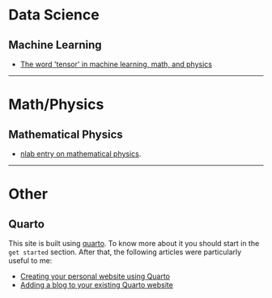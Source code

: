 # Data Science

## Machine Learning

 - [The word 'tensor' in machine learning, math, and physics](https://stats.stackexchange.com/a/198395)

___
# Math/Physics

## Mathematical Physics

- [nlab entry on mathematical physics](https://ncatlab.org/nlab/show/mathematical+physics).

___
# Other

## Quarto

This site is built using [quarto](https://quarto.org/). To know more about it you should start in the `get started` section. After that, the following articles were particularly useful to me:

- [Creating your personal website using Quarto](https://ucsb-meds.github.io/creating-quarto-websites/#where-you-should-start-changing-stuff)
- [Adding a blog to your existing Quarto website](https://samanthacsik.github.io/posts/2022-10-24-quarto-blogs/)